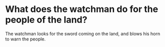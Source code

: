 # What does the watchman do for the people of the land?

The watchman looks for the sword coming on the land, and blows his horn to warn the people.
